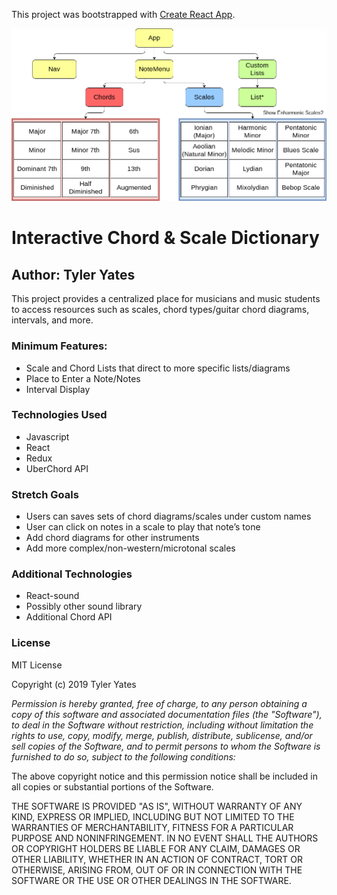 This project was bootstrapped with [Create React App](https://github.com/facebook/create-react-app).

![Project Structure](./src/images/structure.png)

# Interactive Chord & Scale Dictionary

## Author: Tyler Yates

This project provides a centralized place for musicians and music students to access resources such as scales, chord types/guitar chord diagrams, intervals, and more.


### Minimum Features:

* Scale and Chord Lists that direct to more specific lists/diagrams
* Place to Enter a Note/Notes
* Interval Display

### Technologies Used

* Javascript  
* React  
* Redux  
* UberChord API


### Stretch Goals

* Users can saves sets of chord diagrams/scales under custom names
* User can click on notes in a scale to play that note’s tone
* Add chord diagrams for other instruments
* Add more complex/non-western/microtonal scales


### Additional Technologies

* React-sound
* Possibly other sound library
* Additional Chord API

### License

MIT License

Copyright (c) 2019 Tyler Yates

*Permission is hereby granted, free of charge, to any person obtaining a copy
of this software and associated documentation files (the "Software"), to deal
in the Software without restriction, including without limitation the rights
to use, copy, modify, merge, publish, distribute, sublicense, and/or sell
copies of the Software, and to permit persons to whom the Software is
furnished to do so, subject to the following conditions:*

The above copyright notice and this permission notice shall be included in all
copies or substantial portions of the Software.

THE SOFTWARE IS PROVIDED "AS IS", WITHOUT WARRANTY OF ANY KIND, EXPRESS OR
IMPLIED, INCLUDING BUT NOT LIMITED TO THE WARRANTIES OF MERCHANTABILITY,
FITNESS FOR A PARTICULAR PURPOSE AND NONINFRINGEMENT. IN NO EVENT SHALL THE
AUTHORS OR COPYRIGHT HOLDERS BE LIABLE FOR ANY CLAIM, DAMAGES OR OTHER
LIABILITY, WHETHER IN AN ACTION OF CONTRACT, TORT OR OTHERWISE, ARISING FROM,
OUT OF OR IN CONNECTION WITH THE SOFTWARE OR THE USE OR OTHER DEALINGS IN THE
SOFTWARE.
